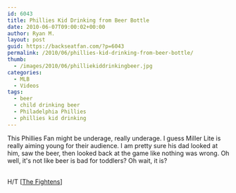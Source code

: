 ```yaml
---
id: 6043
title: Phillies Kid Drinking from Beer Bottle
date: 2010-06-07T09:00:02+00:00
author: Ryan M.
layout: post
guid: https://backseatfan.com/?p=6043
permalink: /2010/06/phillies-kid-drinking-from-beer-bottle/
thumb:
  - /images/2010/06/philliekiddrinkingbeer.jpg
categories:
  - MLB
  - Videos
tags:
  - beer
  - child drinking beer
  - Philadelphia Phillies
  - phillies kid drinking
---
```


<div class="entry">
  <p>
    This Phillies Fan might be underage, really underage. I guess Miller Lite is really aiming young for their audience. I am pretty sure his dad looked at him, saw the beer, then looked back at the game like nothing was wrong. Oh well, it's not like beer is bad for toddlers? Oh wait, it is?
  </p>

  <p>
    <br /> H/T [<a href="http://www.thefightins.com/meechone/anybody-wanna-see-a-little-kid-drinking-beer-at-citizens-bank-park/">The Fightens</a>]
  </p>
</div>

